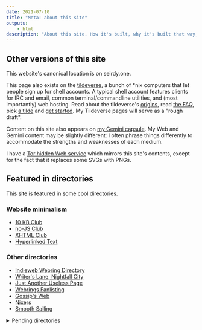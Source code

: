 ```yaml
---
date: 2021-07-10
title: "Meta: about this site"
outputs:
    - html
description: "About this site. How it's built, why it's built that way, privacy, accessibility, mirrors, etc."
---
```

Other versions of this site
---------------------------

This website's canonical location is on seirdy.one.

This page also exists on the [tildeverse](https://tildeverse.org/), a bunch of \*nix computers that let people sign up for shell accounts. A typical shell account features clients for IRC and email, common terminal/commandline utilities, and (most importantly) web hosting. Read about the tildeverse's [origins](https://web.archive.org/web/20180917091804/https://medium.com/message/tilde-club-i-had-a-couple-drinks-and-woke-up-with-1-000-nerds-a8904f0a2ebf), read [the FAQ](https://tilde.club/wiki/faq.html), pick [a tilde](https://tilde.club/%7Epfhawkins/othertildes.html) and [get started](https://tilde.club/~anthonydpaul/primer.html). My Tildeverse pages will serve as a "rough draft".

Content on this site also appears on <a rel="alternate" href="gemini://seirdy.one/" class="u-syndication">my Gemini capsule</a>. My Web and Gemini content may be slightly different: I often phrase things differently to accommodate the strengths and weaknesses of each medium.

I have a [Tor hidden Web service](http://wgq3bd2kqoybhstp77i3wrzbfnsyd27wt34psaja4grqiezqircorkyd.onion/ "{rel='alternate' class='u-syndication'}") which mirrors this site's contents, except for the fact that it replaces some SVGs with PNGs.

Featured in directories
-----------------------

This site is featured in some cool directories.

### Website minimalism

- [10 KB Club](https://10kbclub.com/)
- [no-JS Club](https://no-js.club/)
- [XHTML Club](https://xhtml.club/)
- [Hyperlinked Text](https://sjmulder.nl/en/textonly.html)

### Other directories

- [Indieweb Webring Directory](https://xn--sr8hvo.ws/directory)
- [Writer's Lane, Nightfall City](https://nightfall.city/writers-lane/)
- [Just Another Useless Page](https://www.geocities.ws/jaup/jaup.htm)
- [Webrings Fanlisting](https://fanlistings.nickifaulk.com/webrings/)
- [Gossip's Web](https://gossipsweb.net/personal-websites)
- [Nixers](https://github.com/nixers-projects/sites/wiki/List-of-nixers.net-user-sites)
- [Smooth Sailing](https://smoothsailing.asclaria.org/)

<details>
<summary>Pending directories</summary>

- [Nerd Listings](https://nerdlistings.info/category/personalsites/) (pending)
- [Ye Olde Blogroll](https://blogroll.org/) (pending)
- [LinkLane](https://www.linklane.net/) (pending)
- [Blog Surf](https://blogsurf.io/) (pending)
- [Yesterlinks](https://links.yesterweb.org/) (pending)

</details>

